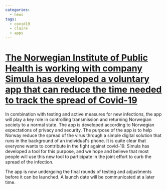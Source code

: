 ```yaml
---
categories:
  - news
tags:
  - covid19
  - claire
  - apps
---
```


# [The Norwegian Institute of Public Health is working with company Simula has developed a voluntary app that can reduce the time needed to track the spread of Covid-19](https://www.nora.ai/news-and-events/news/simula-is-working-with-the-norwegian-institute-of-.html)


In combination with testing and active measures for new infections, the app will play a key role in controlling transmission and returning Norwegian society to a normal state. The app is developed according to Norwegian expectations of privacy and security. The purpose of the app is to help Norway reduce the spread of the virus through a simple digital solution that runs in the background of an individual's phone. It is quite clear that everyone wants to contribute in the fight against covid-19. Simula has developed a tool for this purpose, and we hope and believe that most people will use this new tool to participate in the joint effort to curb the spread of the infection.

The app is now undergoing the final rounds of testing and adjustments before it can be launched. A launch date will be communicated at a later time.


